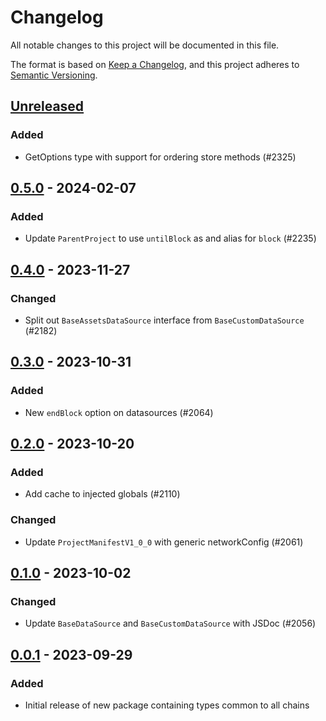 # Changelog
All notable changes to this project will be documented in this file.

The format is based on [Keep a Changelog](https://keepachangelog.com/en/1.0.0/),
and this project adheres to [Semantic Versioning](https://semver.org/spec/v2.0.0.html).

## [Unreleased]
### Added
- GetOptions type with support for ordering store methods (#2325)

## [0.5.0] - 2024-02-07
### Added
- Update `ParentProject` to use `untilBlock` as and alias for `block` (#2235)

## [0.4.0] - 2023-11-27
### Changed
- Split out `BaseAssetsDataSource` interface from `BaseCustomDataSource` (#2182)

## [0.3.0] - 2023-10-31
### Added
- New `endBlock` option on datasources (#2064)

## [0.2.0] - 2023-10-20
### Added
- Add cache to injected globals (#2110)

### Changed
- Update `ProjectManifestV1_0_0` with generic networkConfig (#2061)

## [0.1.0] - 2023-10-02
### Changed
- Update `BaseDataSource` and `BaseCustomDataSource` with JSDoc (#2056)

## [0.0.1] - 2023-09-29
### Added
- Initial release of new package containing types common to all chains

[Unreleased]: https://github.com/subquery/subql/compare/types-core/0.5.0...HEAD
[0.5.0]: https://github.com/subquery/subql/compare/types-core/0.4.0...types-core/0.5.0
[0.4.0]: https://github.com/subquery/subql/compare/types-core/0.3.0...types-core/0.4.0
[0.3.0]: https://github.com/subquery/subql/compare/types-core/0.2.0...types-core/0.3.0
[0.2.0]: https://github.com/subquery/subql/compare/types-core/0.1.0...types-core/0.2.0
[0.1.0]: https://github.com/subquery/subql/compare/types-core/0.0.1...types-core/0.1.0
[0.0.1]: https://github.com/subquery/subql/tag/types-core/0.0.1
